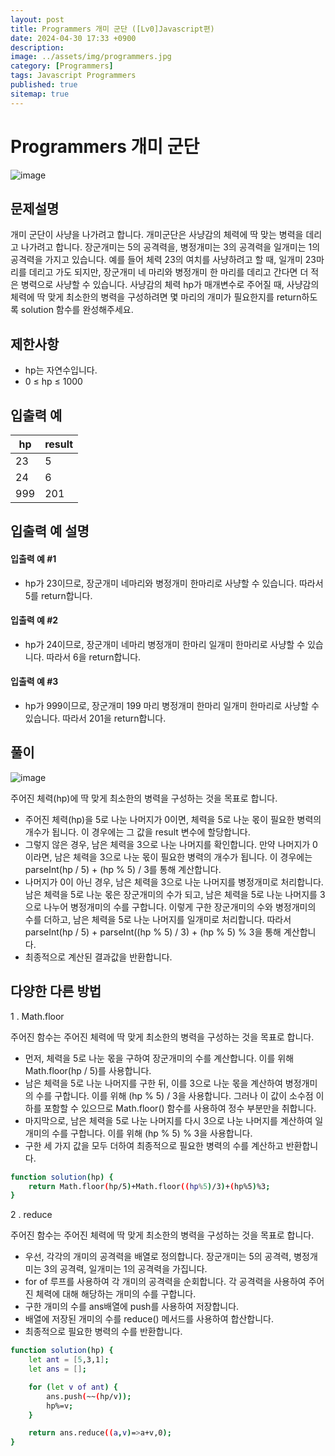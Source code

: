 ```yaml
---
layout: post
title: Programmers 개미 군단 ([Lv0]Javascript편)
date: 2024-04-30 17:33 +0900
description: 
image: ../assets/img/programmers.jpg
category: [Programmers]
tags: Javascript Programmers
published: true
sitemap: true
---
```


# Programmers 개미 군단

![image](https://github.com/gnlgk/gnlgk.github.io/assets/161431748/b4ec37c6-5ab9-4a49-9c17-43978fc99a49)

## 문제설명

개미 군단이 사냥을 나가려고 합니다. 개미군단은 사냥감의 체력에 딱 맞는 병력을 데리고 나가려고 합니다. 장군개미는 5의 공격력을, 병정개미는 3의 공격력을 일개미는 1의 공격력을 가지고 있습니다. 예를 들어 체력 23의 여치를 사냥하려고 할 때, 일개미 23마리를 데리고 가도 되지만, 장군개미 네 마리와 병정개미 한 마리를 데리고 간다면 더 적은 병력으로 사냥할 수 있습니다. 사냥감의 체력 hp가 매개변수로 주어질 때, 사냥감의 체력에 딱 맞게 최소한의 병력을 구성하려면 몇 마리의 개미가 필요한지를 return하도록 solution 함수를 완성해주세요.

## 제한사항

* hp는 자연수입니다.
* 0 ≤ hp ≤ 1000

## 입출력 예

|hp|result|
|---|---|
|23|5|
|24|6|
|999|201|

## 입출력 예 설명

#### 입출력 예 #1

* hp가 23이므로, 장군개미 네마리와 병정개미 한마리로 사냥할 수 있습니다. 따라서 5를 return합니다.

#### 입출력 예 #2

* hp가 24이므로, 장군개미 네마리 병정개미 한마리 일개미 한마리로 사냥할 수 있습니다. 따라서 6을 return합니다.

#### 입출력 예 #3

* hp가 999이므로, 장군개미 199 마리 병정개미 한마리 일개미 한마리로 사냥할 수 있습니다. 따라서 201을 return합니다.

## 풀이

![image](https://github.com/gnlgk/gnlgk.github.io/assets/161431748/4bef6049-8796-4b4d-a6a2-8a7b884c0919)

주어진 체력(hp)에 딱 맞게 최소한의 병력을 구성하는 것을 목표로 합니다. 

* 주어진 체력(hp)을 5로 나눈 나머지가 0이면, 체력을 5로 나눈 몫이 필요한 병력의 개수가 됩니다. 이 경우에는 그 값을 result 변수에 할당합니다.
* 그렇지 않은 경우, 남은 체력을 3으로 나눈 나머지를 확인합니다. 만약 나머지가 0이라면, 남은 체력을 3으로 나눈 몫이 필요한 병력의 개수가 됩니다. 이 경우에는 parseInt(hp / 5) + (hp % 5) / 3를 통해 계산합니다.
* 나머지가 0이 아닌 경우, 남은 체력을 3으로 나눈 나머지를 병정개미로 처리합니다. 남은 체력을 5로 나눈 몫은 장군개미의 수가 되고, 남은 체력을 5로 나눈 나머지를 3으로 나누어 병정개미의 수를 구합니다. 이렇게 구한 장군개미의 수와 병정개미의 수를 더하고, 남은 체력을 5로 나눈 나머지를 일개미로 처리합니다. 따라서 parseInt(hp / 5) + parseInt((hp % 5) / 3) + (hp % 5) % 3을 통해 계산합니다.
* 최종적으로 계산된 결과값을 반환합니다.

## 다양한 다른 방법

1 . Math.floor

주어진 함수는 주어진 체력에 딱 맞게 최소한의 병력을 구성하는 것을 목표로 합니다.

* 먼저, 체력을 5로 나눈 몫을 구하여 장군개미의 수를 계산합니다. 이를 위해 Math.floor(hp / 5)를 사용합니다.
* 남은 체력을 5로 나눈 나머지를 구한 뒤, 이를 3으로 나눈 몫을 계산하여 병정개미의 수를 구합니다. 이를 위해 (hp % 5) / 3을 사용합니다. 그러나 이 값이 소수점 이하를 포함할 수 있으므로 Math.floor() 함수를 사용하여 정수 부분만을 취합니다.
* 마지막으로, 남은 체력을 5로 나눈 나머지를 다시 3으로 나눈 나머지를 계산하여 일개미의 수를 구합니다. 이를 위해 (hp % 5) % 3을 사용합니다.
* 구한 세 가지 값을 모두 더하여 최종적으로 필요한 병력의 수를 계산하고 반환합니다.

````bash
function solution(hp) {
    return Math.floor(hp/5)+Math.floor((hp%5)/3)+(hp%5)%3;
}
````

2 . reduce

주어진 함수는 주어진 체력에 딱 맞게 최소한의 병력을 구성하는 것을 목표로 합니다. 

* 우선, 각각의 개미의 공격력을 배열로 정의합니다. 장군개미는 5의 공격력, 병정개미는 3의 공격력, 일개미는 1의 공격력을 가집니다.
* for of 루프를 사용하여 각 개미의 공격력을 순회합니다. 각 공격력을 사용하여 주어진 체력에 대해 해당하는 개미의 수를 구합니다.
* 구한 개미의 수를 ans배열에 push를 사용하여 저장합니다.
* 배열에 저장된 개미의 수를 reduce() 메서드를 사용하여 합산합니다.
* 최종적으로 필요한 병력의 수를 반환합니다.

````bash
function solution(hp) {
    let ant = [5,3,1];
    let ans = [];

    for (let v of ant) {
        ans.push(~~(hp/v));
        hp%=v;
    }

    return ans.reduce((a,v)=>a+v,0);
}
````
